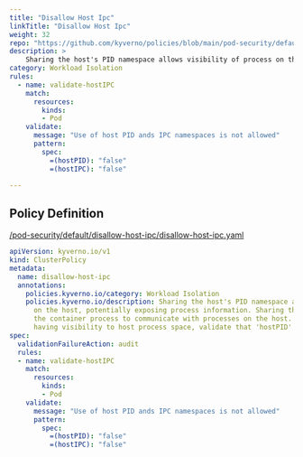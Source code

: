```yaml
---
title: "Disallow Host Ipc"
linkTitle: "Disallow Host Ipc"
weight: 32
repo: "https://github.com/kyverno/policies/blob/main/pod-security/default/disallow-host-ipc/disallow-host-ipc.yaml"
description: >
    Sharing the host's PID namespace allows visibility of process on the host, potentially exposing process information. Sharing the host's IPC namespace allows the container process to communicate with processes on the host. To avoid pod container from having visibility to host process space, validate that 'hostPID' and 'hostIPC' are set to 'false'.
category: Workload Isolation
rules:
  - name: validate-hostIPC
    match:
      resources:
        kinds:
        - Pod
    validate:
      message: "Use of host PID ands IPC namespaces is not allowed"
      pattern:
        spec:
          =(hostPID): "false"
          =(hostIPC): "false"

---
```


## Policy Definition
<a href="https://github.com/kyverno/policies/raw/main//pod-security/default/disallow-host-ipc/disallow-host-ipc.yaml" target="-blank">/pod-security/default/disallow-host-ipc/disallow-host-ipc.yaml</a>

```yaml
apiVersion: kyverno.io/v1
kind: ClusterPolicy
metadata:
  name: disallow-host-ipc
  annotations:
    policies.kyverno.io/category: Workload Isolation
    policies.kyverno.io/description: Sharing the host's PID namespace allows visibility of process 
      on the host, potentially exposing process information. Sharing the host's IPC namespace allows 
      the container process to communicate with processes on the host. To avoid pod container from 
      having visibility to host process space, validate that 'hostPID' and 'hostIPC' are set to 'false'.
spec:
  validationFailureAction: audit
  rules:
  - name: validate-hostIPC
    match:
      resources:
        kinds:
        - Pod
    validate:
      message: "Use of host PID ands IPC namespaces is not allowed"
      pattern:
        spec:
          =(hostPID): "false"
          =(hostIPC): "false"

```
